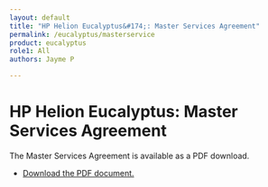 ```yaml
---
layout: default
title: "HP Helion Eucalyptus&#174;: Master Services Agreement"
permalink: /eucalyptus/masterservice
product: eucalyptus
role1: All
authors: Jayme P

---
```

<!--PUBLISHED-->

# HP Helion Eucalyptus: Master Services Agreement

The Master Services Agreement is available as a PDF download.

- <a href="http://gaf2871b9d2d13cf45c1306b35bf01764.cdn.hpcloudsvc.com/HP%20Eucalyptus%20Master%20Services%20Agreement%20(MSA)%20for%20Products%20and%20Services_30%20April_2015.pdf">Download the PDF document.</a>
